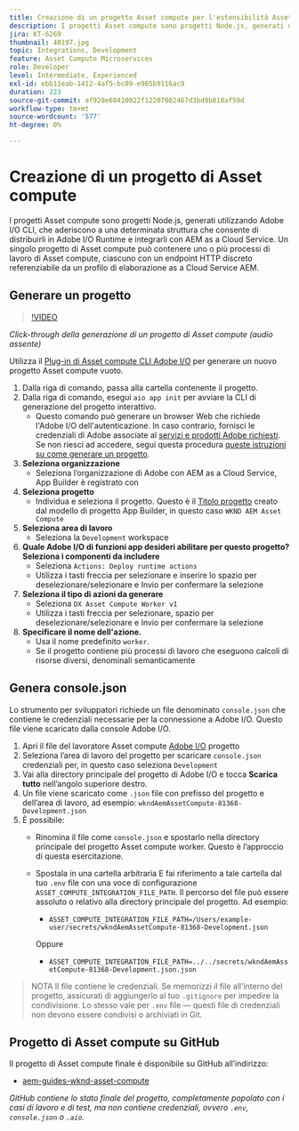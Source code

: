 ```yaml
---
title: Creazione di un progetto Asset compute per l'estensibilità Asset compute
description: I progetti Asset compute sono progetti Node.js, generati utilizzando Adobe I/O CLI, che aderiscono a una determinata struttura che consente di distribuirli in Adobe I/O Runtime e integrarli con AEM as a Cloud Service.
jira: KT-6269
thumbnail: 40197.jpg
topic: Integrations, Development
feature: Asset Compute Microservices
role: Developer
level: Intermediate, Experienced
exl-id: ebb11eab-1412-4af5-bc09-e965b9116ac9
duration: 223
source-git-commit: af928e60410022f12207082467d3bd9b818af59d
workflow-type: tm+mt
source-wordcount: '577'
ht-degree: 0%

---
```


# Creazione di un progetto di Asset compute

I progetti Asset compute sono progetti Node.js, generati utilizzando Adobe I/O CLI, che aderiscono a una determinata struttura che consente di distribuirli in Adobe I/O Runtime e integrarli con AEM as a Cloud Service. Un singolo progetto di Asset compute può contenere uno o più processi di lavoro di Asset compute, ciascuno con un endpoint HTTP discreto referenziabile da un profilo di elaborazione as a Cloud Service AEM.

## Generare un progetto

>[!VIDEO](https://video.tv.adobe.com/v/40197?quality=12&learn=on)

_Click-through della generazione di un progetto di Asset compute (audio assente)_

Utilizza il [Plug-in di Asset compute CLI Adobe I/O](../set-up/development-environment.md#aio-cli) per generare un nuovo progetto Asset compute vuoto.

1. Dalla riga di comando, passa alla cartella contenente il progetto.
1. Dalla riga di comando, esegui `aio app init` per avviare la CLI di generazione del progetto interattivo.
   + Questo comando può generare un browser Web che richiede l&#39;Adobe I/O dell&#39;autenticazione. In caso contrario, fornisci le credenziali di Adobe associate al [servizi e prodotti Adobe richiesti](../set-up/accounts-and-services.md). Se non riesci ad accedere, segui questa procedura [queste istruzioni su come generare un progetto](https://developer.adobe.com/app-builder/docs/getting_started/first_app/#42-developer-is-not-logged-in-as-enterprise-organization-user).
1. __Seleziona organizzazione__
   + Seleziona l’organizzazione di Adobe con AEM as a Cloud Service, App Builder è registrato con
1. __Seleziona progetto__
   + Individua e seleziona il progetto. Questo è il [Titolo progetto](../set-up/app-builder.md) creato dal modello di progetto App Builder, in questo caso `WKND AEM Asset Compute`
1. __Seleziona area di lavoro__
   + Seleziona la `Development` workspace
1. __Quale Adobe I/O di funzioni app desideri abilitare per questo progetto? Seleziona i componenti da includere__
   + Seleziona `Actions: Deploy runtime actions`
   + Utilizza i tasti freccia per selezionare e inserire lo spazio per deselezionare/selezionare e Invio per confermare la selezione
1. __Seleziona il tipo di azioni da generare__
   + Seleziona `DX Asset Compute Worker v1`
   + Utilizza i tasti freccia per selezionare, spazio per deselezionare/selezionare e Invio per confermare la selezione
1. __Specificare il nome dell&#39;azione.__
   + Usa il nome predefinito `worker`.
   + Se il progetto contiene più processi di lavoro che eseguono calcoli di risorse diversi, denominali semanticamente

## Genera console.json

Lo strumento per sviluppatori richiede un file denominato `console.json` che contiene le credenziali necessarie per la connessione a Adobe I/O. Questo file viene scaricato dalla console Adobe I/O.

1. Apri il file del lavoratore Asset compute [Adobe I/O](https://console.adobe.io) progetto
1. Seleziona l’area di lavoro del progetto per scaricare `console.json` credenziali per, in questo caso seleziona `Development`
1. Vai alla directory principale del progetto di Adobe I/O e tocca __Scarica tutto__ nell’angolo superiore destro.
1. Un file viene scaricato come `.json` file con prefisso del progetto e dell’area di lavoro, ad esempio: `wkndAemAssetCompute-81368-Development.json`
1. È possibile:
   + Rinomina il file come `console.json` e spostarlo nella directory principale del progetto Asset compute worker. Questo è l’approccio di questa esercitazione.
   + Spostala in una cartella arbitraria E fai riferimento a tale cartella dal tuo `.env` file con una voce di configurazione `ASSET_COMPUTE_INTEGRATION_FILE_PATH`. Il percorso del file può essere assoluto o relativo alla directory principale del progetto. Ad esempio:
      + `ASSET_COMPUTE_INTEGRATION_FILE_PATH=/Users/example-user/secrets/wkndAemAssetCompute-81368-Development.json`

     Oppure
      + `ASSET_COMPUTE_INTEGRATION_FILE_PATH=../../secrets/wkndAemAssetCompute-81368-Development.json.json`

> NOTA
> Il file contiene le credenziali. Se memorizzi il file all’interno del progetto, assicurati di aggiungerlo al tuo `.gitignore` per impedire la condivisione. Lo stesso vale per `.env` file — questi file di credenziali non devono essere condivisi o archiviati in Git.

## Progetto di Asset compute su GitHub

Il progetto di Asset compute finale è disponibile su GitHub all’indirizzo:

+ [aem-guides-wknd-asset-compute](https://github.com/adobe/aem-guides-wknd-asset-compute)

_GitHub contiene lo stato finale del progetto, completamente popolato con i casi di lavoro e di test, ma non contiene credenziali, ovvero `.env`, `console.json` o `.aio`._

